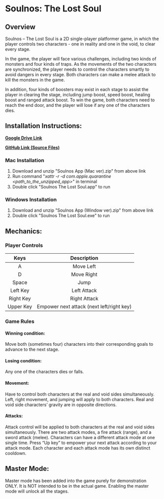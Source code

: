 # Soulnos: The Lost Soul

## Overview

Soulnos – The Lost Soul is a 2D single-player platformer game, in which the player controls two characters - one in reality and one in the void, to clear every stage.

In the game, the player will face various challenges, including two kinds of monsters and four kinds of traps. As the movements of the two characters are synchronized, the player needs to control the characters smartly to avoid dangers in every stage. Both characters can make a melee attack to kill the monsters in the game.

In addition, four kinds of boosters may exist in each stage to assist the player in clearing the stage, including jump boost, speed boost, healing boost and ranged attack boost. To win the game, both characters need to reach the end door, and the player will lose if any one of the characters dies.

## Installation Instructions:

**[Google Drive Link](https://drive.google.com/drive/folders/1hUlxBkJ4jiFgbI7FFLQiHzMZNXJxdmGj?usp=sharing)**

**[GitHub Link (Source Files)](https://github.com/tohoilam/Soulnos-The-Lost-Soul)**

### Mac Installation

1. Download and unzip "Soulnos App (Mac ver).zip" from above link
2. Run command "*xattr -r -d com.apple.quarantine <path_to_the_unzipped_app>*" in terminal
3. Double click "Soulnos The Lost Soul.app" to run

### Windows Installation

1. Download and unzip "Soulnos App (Window ver).zip" from above link
2. Double click "Soulnos The Lost Soul.exe" to run

## Mechanics:

### Player Controls
| Keys      | Description                               |
|:---------:|:-----------------------------------------:|
| A         | Move Left                                 |
| D         | Move Right                                |
| Space     | Jump                                      |
| Left Key  | Left Attack                               |
| Right Key | Right Attack                              |
| Upper Key | Empower next attack (next left/right key) |

### Game Rules

#### **Winning condition:**

Move both (sometimes four) characters into their corresponding goals to advance to the next stage.

#### **Losing condition:**

Any one of the characters dies or falls.

#### **Movement:**

Have to control both characters at the real and void sides simultaneously. Left, right movement, and jumping will apply to both characters. Real and void side characters’ gravity are in opposite directions.

#### **Attacks:**
Attack control will be applied to both characters at the real and void sides simultaneously. There are two attack modes, a fire attack (range), and a sword attack (melee). Characters can have a different attack mode at one single time. Press “Up key” to empower your next attack according to your attack mode. Each character and each attack mode has its own distinct cooldown.

## Master Mode:

Master mode has been added into the game purely for demonstration ONLY. It is NOT intended to be in the actual game. Enabling the master mode will unlock all the stages.
